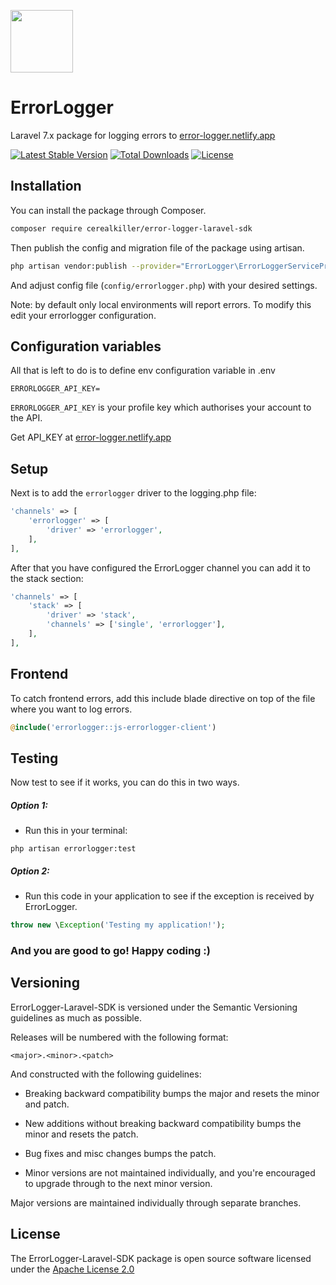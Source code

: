 <p align="left">
<img src="https://error-logger.netlify.app/assets/images/official.svg" width="100" />
</p>
<h1>ErrorLogger</h1>

Laravel 7.x package for logging errors to [error-logger.netlify.app](https://error-logger.netlify.app)

[![Latest Stable Version](https://poser.pugx.org/cerealkiller/error-logger-laravel-sdk/v)](//packagist.org/packages/cerealkiller/error-logger-laravel-sdk)
[![Total Downloads](https://poser.pugx.org/cerealkiller/error-logger-laravel-sdk/downloads)](//packagist.org/packages/cerealkiller/error-logger-laravel-sdk)
[![License](https://poser.pugx.org/cerealkiller/error-logger-laravel-sdk/license)](//packagist.org/packages/cerealkiller/error-logger-laravel-sdk)

## Installation 
You can install the package through Composer.
```bash
composer require cerealkiller/error-logger-laravel-sdk
```

Then publish the config and migration file of the package using artisan.
```bash
php artisan vendor:publish --provider="ErrorLogger\ErrorLoggerServiceProvider"
```
And adjust config file (`config/errorlogger.php`) with your desired settings.

Note: by default only local environments will report errors. To modify this edit your errorlogger configuration.

## Configuration variables
All that is left to do is to define  env configuration variable in .env

```
ERRORLOGGER_API_KEY=
```
`ERRORLOGGER_API_KEY` is your profile key which authorises your account to the API.

Get API_KEY at [error-logger.netlify.app](https://error-logger.netlify.app)

## Setup

Next is to add the ```errorlogger``` driver to the logging.php file:
```php
'channels' => [
    'errorlogger' => [
        'driver' => 'errorlogger',
    ],
],
```

After that you have configured the ErrorLogger channel you can add it to the stack section:
```php
'channels' => [
    'stack' => [
        'driver' => 'stack',
        'channels' => ['single', 'errorlogger'],
    ],
],
```

## Frontend
To catch frontend errors, add this include blade directive on top of the file where you want to log errors.
```php
@include('errorlogger::js-errorlogger-client')
```

## Testing

Now test to see if it works, you can do this in two ways.

##### Option 1:
 -  Run this in your terminal:
 
```shell script
php artisan errorlogger:test
```

##### Option 2:

- Run this code in your application to see if the exception is received by ErrorLogger.

```php
throw new \Exception('Testing my application!');
```

### And you are good to go! Happy coding :)

## Versioning
ErrorLogger-Laravel-SDK is versioned under the Semantic Versioning guidelines as much as possible.

Releases will be numbered with the following format:
```
<major>.<minor>.<patch>
```
And constructed with the following guidelines:

-   Breaking backward compatibility bumps the major and resets the minor and patch.

-   New additions without breaking backward compatibility bumps the minor and resets the patch.

-   Bug fixes and misc changes bumps the patch.

-   Minor versions are not maintained individually, and you're encouraged to upgrade through to the next minor version.

Major versions are maintained individually through separate branches.

## License
The ErrorLogger-Laravel-SDK package is open source software licensed under the [ Apache License 2.0](https://github.com/CerealKiller97/ErrorLogger-Laravel-SDK/blob/master/LICENSE)
